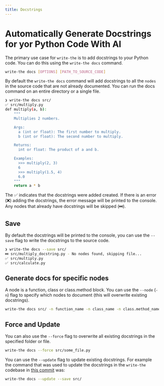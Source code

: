 ```yaml
---
title: Docstrings
---
```


# Automatically Generate Docstrings for yor Python Code With AI

The primary use case for `write-the` is to add docstrings to your Python code. You can do this using the `write-the docs` command.

```bash
write-the docs [OPTIONS] [PATH_TO_SOURCE_CODE]
```

By default the `write-the docs` command will add docstrings to all the `nodes` in the source code that are not already documented. You can run the docs command on an entire directory or a single file. 

```bash
❯ write-the docs src/
✅ src/multiply.py
def multiply(a, b):
    """
    Multiplies 2 numbers.

    Args:
      a (int or float): The first number to multiply.
      b (int or float): The second number to multiply.

    Returns:
      int or float: The product of a and b.

    Examples:
      >>> multiply(2, 3)
      6
      >>> multiply(1.5, 4)
      6.0
    """
    return a * b
```

The ✅ indicates that the docstrings were added created. If there is an error (❌) adding the docstrings, the error message will be printed to the console. Any nodes that already have docstrings will be skipped (⏭️).

## Save 

By default the docstrings will be printed to the console, you can use the `--save` flag to write the docstrings to the source code.

```bash
❯ write-the docs --save src/
⏭️ src/multiply_docstring.py - No nodes found, skipping file...
✅ src/multiply.py
✅ src/calculate.py
```

## Generate docs for specific nodes

A node is a function, class or class.method block. You can use the `--node` (`-n`) flag to specify which nodes to document (this will overwrite existing docstrings). 

```bash
write-the docs src/ -n function_name -n class_name -n class.method_name
```

## Force and Update

You can also use the `--force` flag to overwrite all existing docstrings in the specified folder or file.

```bash
write-the docs --force src/some_file.py
```

You can use the `--update` flag to update existing docstrings. For example the command that was used to update the docstrings in the `write-the` codebase in [this commit](https://github.com/Wytamma/write-the/commit/862928a4467b9afd30443fc2332384c88c780d24) was:

```bash
write-the docs --update --save src/
```
